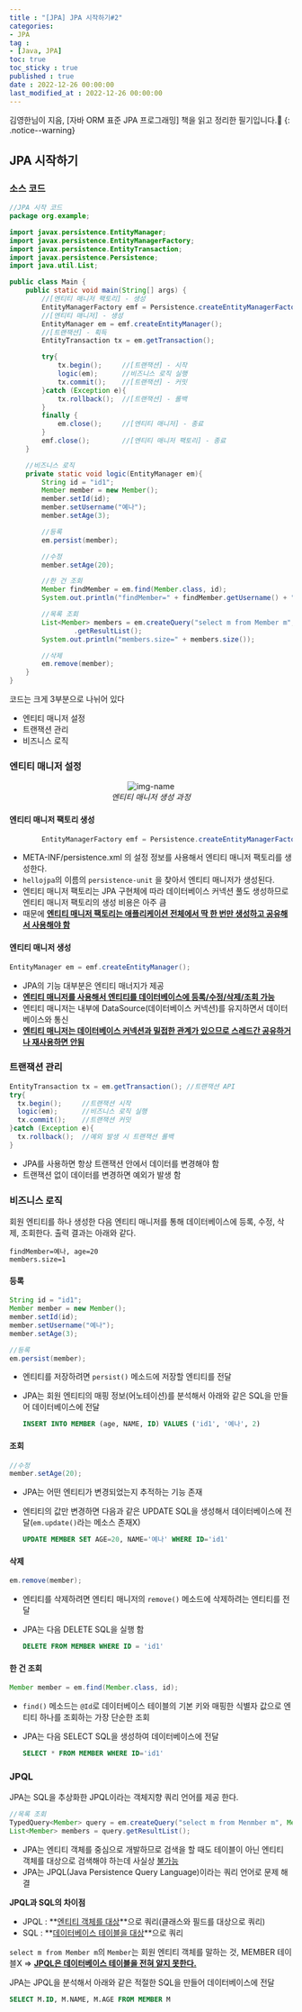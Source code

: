 ```yaml
---
title : "[JPA] JPA 시작하기#2"
categories:
- JPA
tag :
- [Java, JPA]
toc: true
toc_sticky : true
published : true
date : 2022-12-26 00:00:00
last_modified_at : 2022-12-26 00:00:00
---
```






김영한님이 지음, [자바 ORM 표준 JPA 프로그래밍] 책을 읽고 정리한 필기입니다.📢
{: .notice--warning}



## JPA 시작하기

### 소스 코드

```java
//JPA 시작 코드
package org.example;

import javax.persistence.EntityManager;
import javax.persistence.EntityManagerFactory;
import javax.persistence.EntityTransaction;
import javax.persistence.Persistence;
import java.util.List;

public class Main {
    public static void main(String[] args) {
        //[엔티티 매니저 팩토리] - 생성
        EntityManagerFactory emf = Persistence.createEntityManagerFactory("hellojpa");
        //[엔티티 매니저] - 생성
        EntityManager em = emf.createEntityManager();
        //[트랜잭션] - 획득
        EntityTransaction tx = em.getTransaction();

        try{
            tx.begin();     //[트랜잭션] - 시작
            logic(em);      //비즈니스 로직 실행
            tx.commit();    //[트랜잭션] - 커밋
        }catch (Exception e){
            tx.rollback();  //[트랜잭션] - 롤백
        }
        finally {
            em.close();     //[엔티티 매니저] - 종료
        }
        emf.close();        //[엔티티 매니저 팩토리] - 종료
    }

    //비즈니스 로직
    private static void logic(EntityManager em){
        String id = "id1";
        Member member = new Member();
        member.setId(id);
        member.setUsername("예나");
        member.setAge(3);

        //등록
        em.persist(member);

        //수정
        member.setAge(20);

        //한 건 조회
        Member findMember = em.find(Member.class, id);
        System.out.println("findMember=" + findMember.getUsername() + ", age=" + findMember.getAge());

        //목록 조회
        List<Member> members = em.createQuery("select m from Member m", Member.class)
                .getResultList();
        System.out.println("members.size=" + members.size());

        //삭제
        em.remove(member);
    }
}
```

코드는 크게 3부분으로 나뉘어 있다

- 엔티티 매니저 설정
- 트랜잭션 관리
- 비즈니스 로직



### 엔티티 매니저 설정

<p align="center">
  <img alt="img-name" src="https://user-images.githubusercontent.com/13410737/210161018-f4985fb6-525d-42ca-be7d-ddb8fd161d61.png">
  <br>
    <em>엔티티 매니저 생성 과정</em>
</p>

#### 엔티티 매니저 팩토리 생성

```java
        EntityManagerFactory emf = Persistence.createEntityManagerFactory("hellojpa");
```

- META-INF/persistence.xml 의 설정 정보를 사용해서 엔티티 매니저 팩토리를 생성한다. 
- `hellojpa`의 이름의 `persistence-unit` 을 찾아서 엔티티 매니저가 생성된다.
- 엔티티 매니저 팩토리는 JPA 구현체에 따라 데이터베이스 커넥션 풀도 생성하므로 엔티티 매니저 팩토리의 생성 비용은 아주 큼
- 때문에 **<u>엔티티 매니저 팩토리는 애플리케이션 전체에서 딱 한 번만 생성하고 공유해서 사용해야 함</u>**

#### 엔티티 매니저 생성

```java
EntityManager em = emf.createEntityManager();
```

- JPA의 기능 대부분은 엔티티 매너지가 제공
- **<u>엔티티 매니저를 사용해서 엔티티를 데이터베이스에 등록/수정/삭제/조회 가능</u>**
- 엔티티 매니저는 내부에 DataSource(데이터베이스 커넥션)를 유지하면서 데이터베이스와 통신
- **<u>엔티티 매니저는 데이터베이스 커넥션과 밀접한 관계가 있으므로 스레드간 공유하거나 재사용하면 안됨</u>**



### 트랜잭션 관리

```java
EntityTransaction tx = em.getTransaction(); //트랜잭션 API
try{
  tx.begin();     //트랜잭션 시작
  logic(em);      //비즈니스 로직 실행
  tx.commit();    //트랜잭션 커밋
}catch (Exception e){
  tx.rollback();  //예외 발생 시 트랜잭션 롤백
}
```

- JPA를 사용하면 항상 트랜잭션 안에서 데이터를 변경해야 함
- 트랜잭션 없이 데이터를 변경하면 예외가 발생 함



### 비즈니스 로직

회원 엔티티를 하나 생성한 다음 엔티티 매니저를 통해 데이터베이스에 등록, 수정, 삭제, 조회한다. 출력 결과는 아래와 같다.

```
findMember=예나, age=20
members.size=1
```

#### 등록

```java
String id = "id1";
Member member = new Member();
member.setId(id);
member.setUsername("예나");
member.setAge(3);

//등록
em.persist(member);
```

- 엔티티를 저장하려면 `persist()` 메소드에 저장할 엔티티를 전달

- JPA는 회원 엔티티의 매핑 정보(어노테이션)를 분석해서 아래와 같은 SQL을 만들어 데이터베이스에 전달

    ```sql
    INSERT INTO MEMBER (age, NAME, ID) VALUES ('id1', '예나', 2)
    ```

    



#### 조회

````java
//수정
member.setAge(20);
````

- JPA는 어떤 엔티티가 변경되었는지 추적하는 기능 존재

- 엔티티의 값만 변경하면 다음과 같은 UPDATE SQL을 생성해서 데이터베이스에 전달(`em.update()`라는 메소스 존재X)

    ```sql
    UPDATE MEMBER SET AGE=20, NAME='예나' WHERE ID='id1'
    ```



#### 삭제

```java
em.remove(member);
```

- 엔티티를 삭제하려면 엔티티 매니저의 `remove()` 메소드에 삭제하려는 엔티티를 전달

- JPA는 다음 DELETE SQL을 실행 함

    ```sql
    DELETE FROM MEMBER WHERE ID = 'id1'
    ```



#### 한 건 조회

```java
Member member = em.find(Member.class, id);
```

- `find()` 메소드는 `@Id`로 데이터베이스 테이블의 기본 키와 매핑한 식별자 값으로 엔티티 하나를 조회하는 가장 단순한 조회

- JPA는 다음 SELECT SQL을 생성하여 데이터베이스에 전달

    ```sql
    SELECT * FROM MEMBER WHERE ID='id1'
    ```



### JPQL

JPA는 SQL을 추상화한 JPQL이라는 객체지향 쿼리 언어를 제공 한다.

```java
//목록 조회
TypedQuery<Member> query = em.createQuery("select m from Menmber m", Member.class);
List<Member> members = query.getResultList();
```

- JPA는 엔티티 객체를 중심으로 개발하므로 검색을 할 때도 테이블이 아닌 엔티티 객체를 대상으로 검색해야 하는데 사실상 <u>불가능</u>
- JPA는 JPQL(Java Persistence Query Language)이라는 쿼리 언어로 문제 해결



**JPQL과 SQL의 차이점**

- JPQL : **<u>엔티티 객체를 대상</u>**으로 쿼리(클래스와 필드를 대상으로 쿼리)
- SQL : **<u>데이터베이스 테이블을 대상</u>**으로 쿼리

`select m from Member m`의 `Member`는 회원 엔티티 객체를 말하는 것, MEMBER 테이블X => **<u>JPQL은 데이터베이스 테이블을 전혀 알지 못한다.</u>**

JPA는 JPQL을 분석해서 아래와 같은 적절한 SQL을 만들어 데이터베이스에 전달

```sql
SELECT M.ID, M.NAME, M.AGE FROM MEMBER M
```


